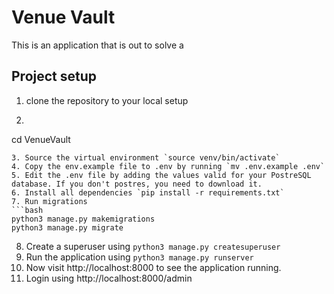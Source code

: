 # Venue Vault
This is an application that is out to solve a 


## Project setup
1. clone the repository to your local setup
2. ```bash 
cd VenueVault
```
3. Source the virtual environment `source venv/bin/activate`
4. Copy the env.example file to .env by running `mv .env.example .env`
5. Edit the .env file by adding the values valid for your PostreSQL database. If you don't postres, you need to download it.
6. Install all dependencies `pip install -r requirements.txt`
7. Run migrations 
```bash
python3 manage.py makemigrations
python3 manage.py migrate
```
8. Create a superuser using `python3 manage.py createsuperuser`
9. Run the application using `python3 manage.py runserver`
10. Now visit http://localhost:8000 to see the application running.
11. Login using http://localhost:8000/admin
